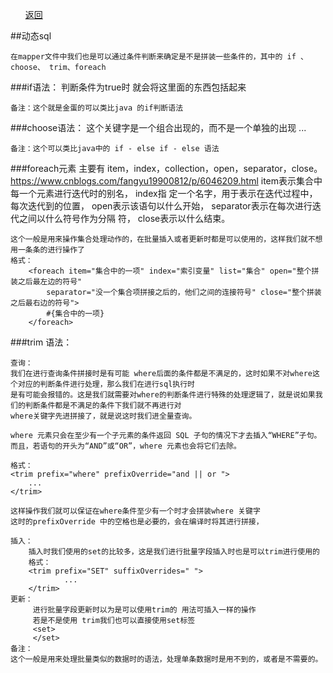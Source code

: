 <ul><a href="#" onclick="refreshDBConnectContent('mybatis')">返回</a></ul>


##动态sql
    
    在mapper文件中我们也是可以通过条件判断来确定是不是拼装一些条件的，其中的 if 、choose、 trim、foreach
    
###if语法：
    <if test='判断条件'>
        判断条件为true时 就会将这里面的东西包括起来
    </if>
    
    备注：这个就是金蛋的可以类比java 的if判断语法

###choose语法：
    这个关键字是一个组合出现的，而不是一个单独的出现
    <choose>
        <when test='判断条件'></when>
        <when test='判断条件'></when>
        ...
        <ohterwise></otherwise>
    </choose>
    
    备注：这个可以类比java中的 if - else if - else 语法

###foreach元素
    主要有 item，index，collection，open，separator，close。
	https://www.cnblogs.com/fangyu19900812/p/6046209.html
    item表示集合中每一个元素进行迭代时的别名，
    index指 定一个名字，用于表示在迭代过程中，每次迭代到的位置，
    open表示该语句以什么开始，
    separator表示在每次进行迭代之间以什么符号作为分隔 符，
    close表示以什么结束。
	
    这个一般是用来操作集合处理动作的，在批量插入或者更新时都是可以使用的，这样我们就不想用一条条的进行操作了
    格式：
        <foreach item="集合中的一项" index="索引变量" list="集合" open="整个拼装之后最左边的符号" 
            separator="没一个集合项拼接之后的，他们之间的连接符号" close="整个拼装之后最右边的符号">
            #{集合中的一项} 
        </foreach>

###trim 语法：
    
    查询：
    我们在进行查询条件拼接时是有可能 where后面的条件都是不满足的，这时如果不对where这个对应的判断条件进行处理，那么我们在进行sql执行时
    是有可能会报错的。这是我们就需要对where的判断条件进行特殊的处理逻辑了，就是说如果我们的判断条件都是不满足的条件下我们就不再进行对
    where关键字先进拼接了，就是说这时我们进全量查询。
    
    where 元素只会在至少有一个子元素的条件返回 SQL 子句的情况下才去插入“WHERE”子句。而且，若语句的开头为“AND”或“OR”，where 元素也会将它们去除。
        
    格式：    
    <trim prefix="where" prefixOverride="and || or ">
        ...  
    </trim>
    
    这样操作我们就可以保证在where条件至少有一个时才会拼装where 关键字 
    这时的prefixOverride 中的空格也是必要的，会在编译时将其进行拼接，
    
    插入：
        插入时我们使用的set的比较多，这是我们进行批量字段插入时也是可以trim进行使用的
        格式：
        <trim prefix="SET" suffixOverrides=" ">
                ...  
        </trim>        
    更新：
         进行批量字段更新时以为是可以使用trim的 用法可插入一样的操作
         若是不是使用 trim我们也可以直接使用set标签
         <set>
         </set>   
    备注：
    这个一般是用来处理批量类似的数据时的语法，处理单条数据时是用不到的，或者是不需要的。
    